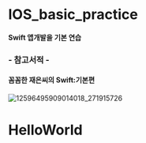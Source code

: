 # IOS_basic_practice

**Swift 앱개발을 기본 연습**

### - 참고서적 - ###
#### 꼼꼼한 재은씨의 Swift:기본편 ####

![12596495909014018_271915726](https://user-images.githubusercontent.com/39197978/50570035-6cfcd600-0dbd-11e9-87ad-0f82026fa0bc.jpg)


# HelloWorld
